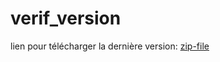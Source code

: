 # verif_version

lien pour télécharger la dernière version:
[zip-file](https://github.com/bbmt-bbmt/verif_version/releases/download/0.3/verif_version-0.3-64.zip)


